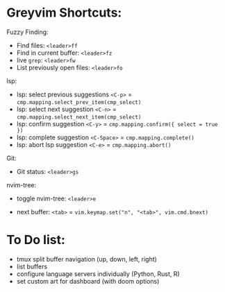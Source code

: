 # Greyvim Shortcuts:

Fuzzy Finding:
- Find files: `<leader>ff`
- Find in current buffer: `<leader>fz`
- live `grep`: `<leader>fw`
- List previously open files: `<leader>fo`

lsp:
- lsp: select previous suggestions `<C-p>` = `cmp.mapping.select_prev_item(cmp_select)`
- lsp: select next suggestion `<C-n>` = `cmp.mapping.select_next_item(cmp_select)`
- lsp: confirm suggestion `<C-y>` = `cmp.mapping.confirm({ select = true })`
- lsp: complete suggestion `<C-Space>` = `cmp.mapping.complete()`
- lsp: abort lsp suggestion `<C-e>` = `cmp.mapping.abort()`

Git:
- Git status: `<leader>gs`

nvim-tree:
- toggle nvim-tree: `<leader>e`

- next buffer: `<tab>` = `vim.keymap.set("n", "<tab>", vim.cmd.bnext)`



# To Do list:

- tmux split buffer navigation (up, down, left, right)
- list buffers
- configure language servers individually (Python, Rust, R)
- set custom art for dashboard (with doom options)                                                                               

